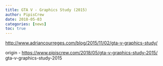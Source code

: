 ```yaml
---
title: GTA V - Graphics Study (2015)
author: PipisCrew
date: 2018-05-03
categories: [news]
toc: true
---
```


http://www.adriancourreges.com/blog/2015/11/02/gta-v-graphics-study/

origin - https://www.pipiscrew.com/2018/05/gta-v-graphics-study-2015/ gta-v-graphics-study-2015